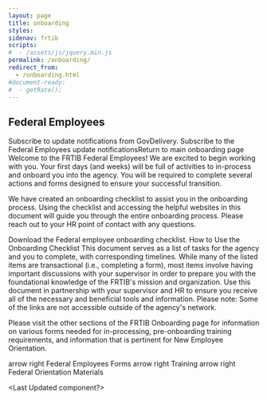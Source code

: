 ```yaml
---
layout: page
title: onboarding
styles:
sidenav: frtib
scripts:
#  - /assets/js/jquery.min.js
permalink: /onboarding/
redirect_from:
  - /onboarding.html
#document-ready:
#  - getRate();
---
```


## Federal Employees
Subscribe to update notifications from GovDelivery. Subscribe to the Federal Employees update notificationsReturn to main onboarding page Welcome to the FRTIB Federal Employees! We are excited to begin working with you.
Your first days (and weeks) will be full of activities to in-process and onboard you into the agency. You will be required to complete several actions and forms designed to ensure your successful transition.

We have created an onboarding checklist to assist you in the onboarding process. Using the checklist and accessing the helpful websites in this document will guide you through the entire onboarding process. Please reach out to your HR point of contact with any questions.

Download the Federal employee onboarding checklist.
How to Use the Onboarding Checklist
This document serves as a list of tasks for the agency and you to complete, with corresponding timelines. While many of the listed items are transactional (i.e., completing a form), most items involve having important discussions with your supervisor in order to prepare you with the foundational knowledge of the FRTIB's mission and organization. Use this document in partnership with your supervisor and HR to ensure you receive all of the necessary and beneficial tools and information. Please note: Some of the links are not accessible outside of the agency's network.

Please visit the other sections of the FRTIB Onboarding page for information on various forms needed for in-processing, pre-onboarding training requirements, and information that is pertinent for New Employee Orientation.

arrow right
Federal Employees Forms
arrow right
Training
arrow right
Federal Orientation Materials

<Last Updated component?>

<!-- CONTENT END -->
